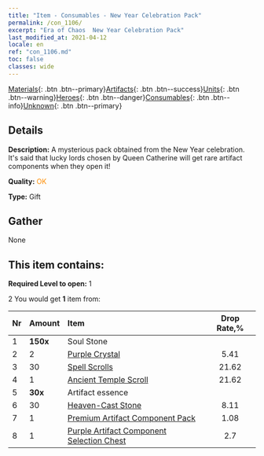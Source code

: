 ```yaml
---
title: "Item - Consumables - New Year Celebration Pack"
permalink: /con_1106/
excerpt: "Era of Chaos  New Year Celebration Pack"
last_modified_at: 2021-04-12
locale: en
ref: "con_1106.md"
toc: false
classes: wide
---
```

 [Materials](/){: .btn .btn--primary}[Artifacts](/Artifacts/){: .btn .btn--success}[Units](/Units/){: .btn .btn--warning}[Heroes](/Heroes/){: .btn .btn--danger}[Consumables](/Consumables/){: .btn .btn--info}[Unknown](/Unknown/){: .btn .btn--primary}

## Details
 **Description:** A mysterious pack obtained from the New Year celebration. It's said that lucky lords chosen by Queen Catherine will get rare artifact components when they open it!

 **Quality:** <span style="color: #FF8C00">OK</span>

 **Type:** Gift

## Gather

  None

## This item contains:

 **Required Level to open:** 1

 2 You would get **1** item  from:

  | Nr | Amount |     Item    | Drop Rate,% |
  |:---|:-------|:------------|:---------:|
  | 1 |  **150x** | Soul Stone  |  | 35.14 | 
  | 2 | 2 | [Purple Crystal](/Items/con_720/) | 5.41 | 
  | 3 | 30 | [Spell Scrolls](/Items/con_694/) | 21.62 | 
  | 4 | 1 | [Ancient Temple Scroll](/Items/con_697/) | 21.62 | 
  | 5 |  **30x** | Artifact essence |  | 4.32 | 
  | 6 | 30 | [Heaven-Cast Stone](/Items/art_188/) | 8.11 | 
  | 7 | 1 | [Premium Artifact Component Pack](/Items/con_1507/) | 1.08 | 
  | 8 | 1 | [Purple Artifact Component Selection Chest](/Items/con_1612/) | 2.7 | 
